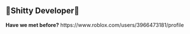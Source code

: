 <h2>🌟Shitty Developer🌟</h2>
<b>Have we met before?</b>
https://www.roblox.com/users/3966473181/profile
